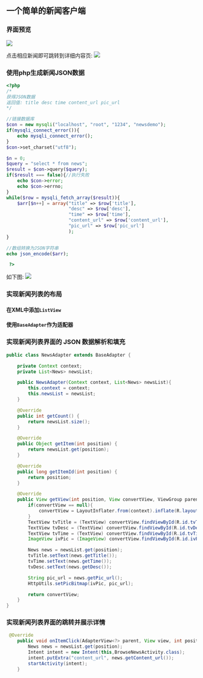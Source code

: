 ## 一个简单的新闻客户端

### 界面预览
![](http://7xrmgx.com1.z0.glb.clouddn.com/2016-03-08_170448.png)  
 
点击相应新闻即可跳转到详细内容页: 
![](http://7xrmgx.com1.z0.glb.clouddn.com/2016-03-08_170509.png)

### 使用php生成新闻JSON数据
```php
<?php
/*
获得JSON数据
返回值: title desc time content_url pic_url
*/

//链接数据库
$con = new mysqli("localhost", "root", "1234", "newsdemo");
if(mysqli_connect_error()){
    echo mysqli_connect_error();
}
$con->set_charset("utf8");

$n = 0;
$query = "select * from news";
$result = $con->query($query);
if($result === false){//执行失败
    echo $con->error;
    echo $con->errno;
}
while($row = mysqli_fetch_array($result)){
    $arr[$n++] = array("title" => $row['title'],
                       "desc" => $row['desc'],
                       "time" => $row['time'],
                       "content_url" => $row['content_url'],
                       "pic_url" => $row['pic_url']
                       );
}

//数组转换为JSON字符串
echo json_encode($arr);

 ?>
```

如下图: 
![](http://7xrmgx.com1.z0.glb.clouddn.com/2016-03-08_170839.png)  

### 实现新闻列表的布局

#### 在XML中添加`ListView`
#### 使用`BaseAdapter`作为适配器

### 实现新闻列表界面的 JSON 数据解析和填充

```java
public class NewsAdapter extends BaseAdapter {

    private Context context;
    private List<News> newsList;

    public NewsAdapter(Context context, List<News> newsList){
        this.context = context;
        this.newsList = newsList;
    }

    @Override
    public int getCount() {
        return newsList.size();
    }

    @Override
    public Object getItem(int position) {
        return newsList.get(position);
    }

    @Override
    public long getItemId(int position) {
        return position;
    }

    @Override
    public View getView(int position, View convertView, ViewGroup parent) {
        if(convertView == null){
            convertView = LayoutInflater.from(context).inflate(R.layout.news_item, null);
        }
        TextView tvTitle = (TextView) convertView.findViewById(R.id.tvTitle);
        TextView tvDesc = (TextView) convertView.findViewById(R.id.tvDesc);
        TextView tvTime = (TextView) convertView.findViewById(R.id.tvTime);
        ImageView ivPic = (ImageView) convertView.findViewById(R.id.ivPic);

        News news = newsList.get(position);
        tvTitle.setText(news.getTitle());
        tvTime.setText(news.getTime());
        tvDesc.setText(news.getDesc());

        String pic_url = news.getPic_url();
        HttpUtils.setPicBitmap(ivPic, pic_url);

        return convertView;
    }
}
```

### 实现新闻列表界面的跳转并展示详情

```java
 @Override
    public void onItemClick(AdapterView<?> parent, View view, int position, long id) {
        News news = newsList.get(position);
        Intent intent = new Intent(this,BrowseNewsActivity.class);
        intent.putExtra("content_url", news.getContent_url());
        startActivity(intent);
    }
```
